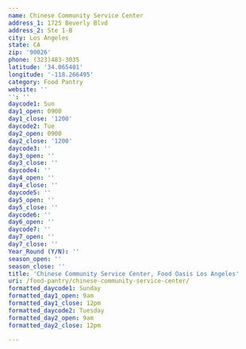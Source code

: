 ```yaml
---
name: Chinese Community Service Center
address_1: 1725 Beverly Blvd
address_2: Ste 1-B
city: Los Angeles
state: CA
zip: '90026'
phone: (323)483-3035
latitude: '34.065401'
longitude: '-118.266495'
category: Food Pantry
website: ''
'': ''
daycode1: Sun
day1_open: 0900
day1_close: '1200'
daycode2: Tue
day2_open: 0900
day2_close: '1200'
daycode3: ''
day3_open: ''
day3_close: ''
daycode4: ''
day4_open: ''
day4_close: ''
daycode5: ''
day5_open: ''
day5_close: ''
daycode6: ''
day6_open: ''
daycode7: ''
day7_open: ''
day7_close: ''
Year_Round (Y/N): ''
season_open: ''
season_close: ''
title: 'Chinese Community Service Center, Food Oasis Los Angeles'
uri: /food-pantry/chinese-community-service-center/
formatted_daycode1: Sunday
formatted_day1_open: 9am
formatted_day1_close: 12pm
formatted_daycode2: Tuesday
formatted_day2_open: 9am
formatted_day2_close: 12pm

---
```

